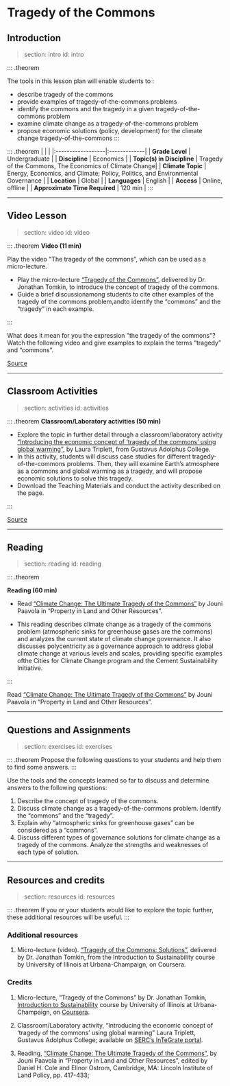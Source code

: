 # Tragedy of the Commons

## Introduction
> section: intro
> id: intro

::: .theorem

The tools in this lesson plan will enable students to :

* describe tragedy of the commons
* provide examples of tragedy-of-the-commons problems
* identify the commons and the tragedy in a given tragedy-of-the-commons problem
* examine climate change as a tragedy-of-the-commons problem
* propose economic solutions (policy, development) for the climate change tragedy-of-the-commons
:::


::: .theorem
|    |    |
|:------------------|:-------------|
| __Grade Level__ 	| Undergraduate |
| __Discipline__		| Economics |
| __Topic(s) in Discipline__	| Tragedy of the Commons, The Economics of Climate Change|
| __Climate Topic__ 	| Energy, Economics, and Climate; Policy, Politics, and Environmental Governance |
| __Location__		| Global |
| __Languages__ 		| English |
| __Access__  		| Online, offline |
| __Approximate Time Required__	| 	120 min |
:::



---

## Video Lesson
> section: video
> id: video

::: .theorem
__Video (11 min)__

Play the video "The tragedy of the commons", which can be used as a  micro-lecture.

* Play the micro-lecture [“Tragedy of the Commons”](https://www.coursera.org/lecture/sustainability/tragedy-of-the-commons-MtxUU), delivered by Dr. Jonathan Tomkin, to introduce the concept of tragedy of the commons.
* Guide a brief discussionamong students to cite other examples of the tragedy of the commons problem,andto identify the “commons” and the “tragedy” in each example.

:::

What does it mean for you the expression "the tragedy of the commons"? Watch the following video and give examples to explain the terms “tragedy” and “commons”.

<!--
    .video-wrap
      iframe(width="560" height="315" src="https://www.youtube.com/watch?v=jDueuwB3Tcs" frameborder="0" allow="autoplay; encrypted-media" allowfullscreen)
-->

[Source](https://www.coursera.org/lecture/sustainability/tragedy-of-the-commons-MtxUU)


---

## Classroom Activities
> section: activities
> id: activities

::: .theorem
__Classroom/Laboratory activities (50 min)__


* Explore the topic in further detail through a classroom/laboratory activity [“Introducing the economic concept of ‘tragedy of the commons’ using global warming”](https://serc.carleton.edu/integrate/programs/implementation/program2/activities/135953.html), by Laura Triplett, from Gustavus Adolphus College.
* In this activity, students will discuss case studies for different tragedy-of-the-commons problems. Then, they will examine Earth’s atmosphere as a commons and global warming as a tragedy, and will propose economic solutions to solve this tragedy.
* Download the Teaching Materials and conduct the activity described on the page.

:::


[Source](https://serc.carleton.edu/integrate/programs/implementation/program2/activities/135953.html)



---

## Reading
> section: reading
> id: reading

::: .theorem

__Reading (60 min)__


* Read [“Climate Change: The Ultimate Tragedy of the Commons”](https://www.lincolninst.edu/sites/default/files/pubfiles/climate-change_0.pdf) by Jouni Paavola in “Property in Land and Other Resources”.

* This reading describes climate change as a tragedy of the commons problem (atmospheric sinks for greenhouse gases are the commons) and analyzes the current state of climate change governance. It also discusses polycentricity as a governance approach to address global climate change at various levels and scales, providing specific examples ofthe Cities for Climate Change program and the Cement Sustainability Initiative.

:::

 Read [“Climate Change: The Ultimate Tragedy of the Commons”](https://www.lincolninst.edu/sites/default/files/pubfiles/climate-change_0.pdf) by Jouni Paavola in “Property in Land and Other Resources”.






---

## Questions and Assignments
> section: exercises
> id: exercises

::: .theorem
Propose the following questions to your students and help them to find some answers.
:::

Use the tools and the concepts learned so far to discuss and determine answers to the following questions:

1. Describe the concept of tragedy of the commons.
2. Discuss climate change as a tragedy-of-the-commons problem. Identify the “commons” and the “tragedy”.
3. Explain why “atmospheric sinks for greenhouse gases” can be considered as a “commons”.
4. Discuss different types of governance solutions for climate change as a tragedy of the commons. Analyze the strengths and weaknesses of each type of solution.


---

## Resources and credits
> section: resources
> id: resources

::: .theorem
If you or your students would like to explore the topic further, these additional resources will be useful.
:::

### Additional resources

1. 	Micro-lecture (video). [“Tragedy of the Commons: Solutions”](https://www.coursera.org/lecture/sustainability/tragedy-of-the-commons-solutions-wBRcA), delivered by Dr. Jonathan Tomkin, from the Introduction to Sustainability course by University of Illinois at Urbana-Champaign, on Coursera.

### Credits

1. Micro-lecture, “Tragedy of the Commons” by Dr. Jonathan Tomkin, [Introduction to Sustainability](https://www.coursera.org/learn/sustainability/) course by University of Illinois at Urbana-Champaign, on [Coursera](https://www.coursera.org/).

2. Classroom/Laboratory activity, “Introducing the economic concept of ‘tragedy of the commons’ using global warming” 	Laura Triplett, Gustavus Adolphus College; available on [SERC’s InTeGrate portal](https://serc.carleton.edu/integrate/index.html).
3. Reading, [“Climate Change: The Ultimate Tragedy of the Commons”](https://www.lincolninst.edu/sites/default/files/pubfiles/climate-change_0.pdf), by Jouni Paavola in “Property in Land and Other Resources”, edited by Daniel H. Cole and Elinor Ostrom, Cambridge, MA: Lincoln Institute of Land Policy, pp. 417-433; 

 


